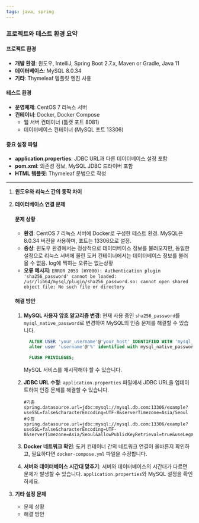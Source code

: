 ```yaml
---
tags: java, spring
---
```

### 프로젝트와 테스트 환경 요약

#### 프로젝트 환경

- **개발 환경**: 윈도우, IntelliJ, Spring Boot 2.7.x, Maven or Gradle, Java 11
- **데이터베이스**: MySQL 8.0.34
- **기타**: Thymeleaf 템플릿 엔진 사용

#### 테스트 환경

- **운영체제**: CentOS 7 리눅스 서버
- **컨테이너**: Docker, Docker Compose
  - 웹 서버 컨테이너 (톰캣 포트 8081)
  - 데이터베이스 컨테이너 (MySQL 포트 13306)

#### 중요 설정 파일

- **application.properties**: JDBC URL과 다른 데이터베이스 설정 포함
- **pom.xml**: 의존성 정보, MySQL JDBC 드라이버 포함
- **HTML 템플릿**: Thymeleaf 문법으로 작성

---

1. **윈도우와 리눅스 간의 동작 차이**

2. **데이터베이스 연결 문제**

   #### 문제 상황

   - **환경**: CentOS 7 리눅스 서버에 Docker로 구성한 테스트 환경. MySQL은 8.0.34 버전을 사용하며, 포트는 13306으로 설정.
   - **증상**: 윈도우 환경에서는 정상적으로 데이터베이스 정보를 불러오지만, 동일한 설정으로 리눅스 서버에 올린 도커 컨테이너에서는 데이터베이스 정보를 불러올 수 없음. log에 찍히는 오류는 없는상황
   - **오류 메시지**: `ERROR 2059 (HY000): Authentication plugin 'sha256_password' cannot be loaded: /usr/lib64/mysql/plugin/sha256_password.so: cannot open shared object file: No such file or directory`

   #### 해결 방안

   1. **MySQL 사용자 암호 알고리즘 변경**: 현재 사용 중인 `sha256_password`를 `mysql_native_password`로 변경하여 MySQL의 인증 문제를 해결할 수 있습니다.

      ```sql
        ALTER USER 'your_username'@'your_host' IDENTIFIED WITH 'mysql_native_password' BY 'your_password';
        alter user 'username'@'%' identified with mysql_native_password by 'your_password';

        FLUSH PRIVILEGES;
      ```

      MySQL 서비스를 재시작해야 할 수 있습니다.

   2. **JDBC URL 수정**: `application.properties` 파일에서 JDBC URL을 업데이트하여 인증 문제를 해결할 수 있습니다.

      ```properties
      #기존
      spring.datasource.url=jdbc:mysql://mysql.db.com:13306/example?useSSL=false&characterEncoding=UTF-8&serverTimezone=Asia/Seoul
      #수정
      spring.datasource.url=jdbc:mysql://mysql.db.com:13306/example?useSSL=false&characterEncoding=UTF-8&serverTimezone=Asia/Seoul&allowPublicKeyRetrieval=true&useLegacyDatetimeCode=false
      ```

   3. **Docker 네트워크 확인**: 도커 컨테이너 간의 네트워크 연결이 올바른지 확인하고, 필요하다면 `docker-compose.yml` 파일을 수정합니다.

   4. **서버와 데이터베이스 시간대 맞추기**: 서버와 데이터베이스의 시간대가 다르면 문제가 발생할 수 있습니다. `application.properties`와 MySQL 설정을 확인하세요.

3. **기타 설정 문제**
   - 문제 상황
   - 해결 방안
